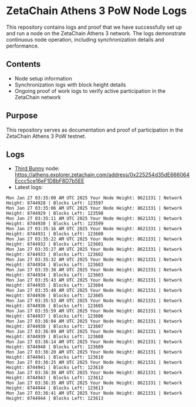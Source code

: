 # ZetaChain Athens 3 PoW Node Logs
This repository contains logs and proof that we have successfully set up and run a node on the ZetaChain Athens 3 network. The logs demonstrate continuous node operation, including synchronization details and performance.

## Contents
- Node setup information
- Synchronization logs with block height details
- Ongoing proof of work logs to verify active participation in the ZetaChain network

## Purpose
This repository serves as documentation and proof of participation in the ZetaChain Athens 3 PoW testnet.

## Logs

- [Third Bunny](https://thirdbunny.xyz/) node: https://athens.explorer.zetachain.com/address/0x225254d35dE666064Eccc5ce16eF1D8bF8D7b5EE
- Latest logs:
```
Mon Jan 27 03:35:00 AM UTC 2025 Your Node Height: 8621331 | Network Height: 8744928 | Blocks Left: 123597
Mon Jan 27 03:35:06 AM UTC 2025 Your Node Height: 8621331 | Network Height: 8744929 | Blocks Left: 123598
Mon Jan 27 03:35:11 AM UTC 2025 Your Node Height: 8621331 | Network Height: 8744930 | Blocks Left: 123599
Mon Jan 27 03:35:16 AM UTC 2025 Your Node Height: 8621331 | Network Height: 8744931 | Blocks Left: 123600
Mon Jan 27 03:35:22 AM UTC 2025 Your Node Height: 8621331 | Network Height: 8744932 | Blocks Left: 123601
Mon Jan 27 03:35:27 AM UTC 2025 Your Node Height: 8621331 | Network Height: 8744933 | Blocks Left: 123602
Mon Jan 27 03:35:32 AM UTC 2025 Your Node Height: 8621331 | Network Height: 8744934 | Blocks Left: 123603
Mon Jan 27 03:35:38 AM UTC 2025 Your Node Height: 8621331 | Network Height: 8744934 | Blocks Left: 123603
Mon Jan 27 03:35:43 AM UTC 2025 Your Node Height: 8621331 | Network Height: 8744935 | Blocks Left: 123604
Mon Jan 27 03:35:48 AM UTC 2025 Your Node Height: 8621331 | Network Height: 8744936 | Blocks Left: 123605
Mon Jan 27 03:35:53 AM UTC 2025 Your Node Height: 8621331 | Network Height: 8744936 | Blocks Left: 123605
Mon Jan 27 03:35:59 AM UTC 2025 Your Node Height: 8621331 | Network Height: 8744937 | Blocks Left: 123606
Mon Jan 27 03:36:04 AM UTC 2025 Your Node Height: 8621331 | Network Height: 8744938 | Blocks Left: 123607
Mon Jan 27 03:36:09 AM UTC 2025 Your Node Height: 8621331 | Network Height: 8744939 | Blocks Left: 123608
Mon Jan 27 03:36:14 AM UTC 2025 Your Node Height: 8621331 | Network Height: 8744940 | Blocks Left: 123609
Mon Jan 27 03:36:20 AM UTC 2025 Your Node Height: 8621331 | Network Height: 8744941 | Blocks Left: 123610
Mon Jan 27 03:36:25 AM UTC 2025 Your Node Height: 8621331 | Network Height: 8744941 | Blocks Left: 123610
Mon Jan 27 03:36:30 AM UTC 2025 Your Node Height: 8621331 | Network Height: 8744943 | Blocks Left: 123612
Mon Jan 27 03:36:35 AM UTC 2025 Your Node Height: 8621331 | Network Height: 8744944 | Blocks Left: 123613
Mon Jan 27 03:36:41 AM UTC 2025 Your Node Height: 8621331 | Network Height: 8744944 | Blocks Left: 123613
```
